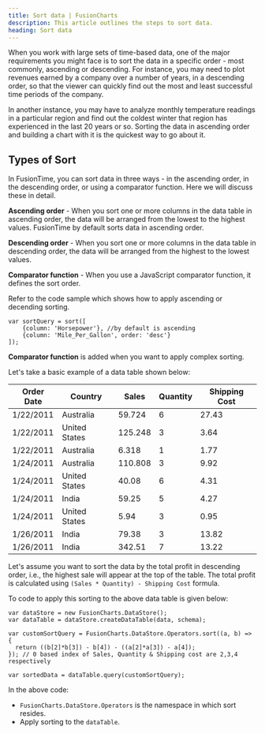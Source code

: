 ```yaml
---
title: Sort data | FusionCharts
description: This article outlines the steps to sort data.
heading: Sort data
---
```


When you work with large sets of time-based data, one of the major requirements you might face is to sort the data in a specific order - most commonly, ascending or descending. For instance, you may need to plot revenues earned by a company over a number of years, in a descending order, so that the viewer can quickly find out the most and least successful time periods of the company. 

In another instance, you may have to analyze monthly temperature readings in a particular region and find out the coldest winter that region has experienced in the last 20 years or so. Sorting the data in ascending order and building a chart with it is the quickest way to go about it. 

## Types of Sort

In FusionTime, you can sort data in three ways - in the ascending order, in the descending order, or using a comparator function. Here we will discuss these in detail.

**Ascending order** - When you sort one or more columns in the data table in ascending order, the data will be arranged from the lowest to the highest values. FusionTime by default sorts data in ascending order.

**Descending order** - When you sort one or more columns in the data table in descending order, the data will be arranged from the highest to the lowest values.

**Comparator function** - When you use a JavaScript comparator function, it defines the sort order.

Refer to the code sample which shows how to apply ascending or decending sorting.

```
var sortQuery = sort([
	{column: 'Horsepower'}, //by default is ascending
	{column: 'Mile_Per_Gallon', order: 'desc'}	
]);
```

**Comparator function** is added when you want to apply complex sorting.

Let's take a basic example of a data table shown below:

Order Date | Country | Sales | Quantity | Shipping Cost
---|---|---|---|--- 
1/22/2011 | Australia | 59.724 | 6 | 27.43
1/22/2011 | United States | 125.248 | 3 | 3.64 
1/22/2011 | Australia | 6.318 | 1 | 1.77
1/24/2011 | Australia | 110.808 | 3 | 9.92 
1/24/2011 | United States | 40.08 | 6 | 4.31 
1/24/2011 | India | 59.25 | 5 | 4.27 
1/24/2011 | United States | 5.94 | 3 | 0.95 
1/26/2011 | India | 79.38 | 3 | 13.82 
1/26/2011 | India | 342.51 | 7 | 13.22

Let's assume you want to sort the data by the total profit in descending order, i.e., the highest sale will appear at the top of the table. The total profit is calculated using `(Sales * Quantity) - Shipping Cost` formula.

To code to apply this sorting to the above data table is given below:

```
var dataStore = new FusionCharts.DataStore();
var dataTable = dataStore.createDataTable(data, schema);

var customSortQuery = FusionCharts.DataStore.Operators.sort((a, b) => {
  return ((b[2]*b[3]) - b[4]) - ((a[2]*a[3]) - a[4]);
}); // 0 based index of Sales, Quantity & Shipping cost are 2,3,4 respectively

var sortedData = dataTable.query(customSortQuery);
```

In the above code:

* `FusionCharts.DataStore.Operators` is the namespace in which sort resides.
* Apply sorting to the `dataTable`.